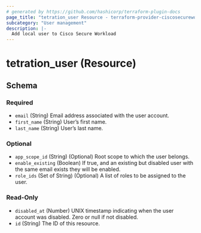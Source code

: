 ```yaml
---
# generated by https://github.com/hashicorp/terraform-plugin-docs
page_title: "tetration_user Resource - terraform-provider-ciscosecureworkload"
subcategory: "User management"
description: |-
  Add local user to Cisco Secure Workload  
---
```


# tetration_user (Resource)





<!-- schema generated by tfplugindocs -->
## Schema

### Required

- `email` (String) Email address associated with the user account.
- `first_name` (String) Userʼs first name.
- `last_name` (String) Userʼs last name.

### Optional

- `app_scope_id` (String) (Optional) Root scope to which the user belongs.
- `enable_existing` (Boolean) If true, and an existing but disabled user with the same email exists they will be enabled.
- `role_ids` (Set of String) (Optional) A list of roles to be assigned to the user.

### Read-Only

- `disabled_at` (Number) UNIX timestamp indicating when the user account was disabled. Zero or null if not disabled.
- `id` (String) The ID of this resource.


